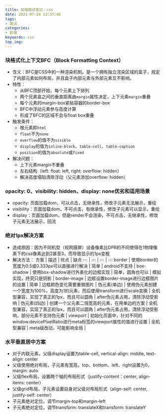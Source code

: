 ```yaml
---
title: 前端面试笔记：css
date: 2021-07-24 13:37:48
tags:
- 面试
categories:
- 前端
keywords: css
top_img:
---
```


### 块格式化上下文BFC（Block Formatting Context）
+ 含义：BFC是CSS中的一种渲染机制。是一个拥有独立渲染区域的盒子，规定了内部元素如何布局，并且盒子内部元素与外部元素互不影响。
+ 特性：
  + 从BFC顶部开始，每个元素上下排列
  + 两个兄弟盒之间的垂直距离由`margin`属性决定，上下元素`margin`重叠
  + 每个元素的margin-box紧贴容器的border-box
  + BFC中浮动元素参与高度计算
  + 形成了BFC的区域不会与float box重叠
+ 触发条件：
  + 根元素即`html`
  + `float`不为`none`
  + `overflow`的值不为`visible`
  + `display`的值为`inline-block`、`table-cell`、`table-caption`
  + `position`的值为`absolute`或`fixed`
+ 解决问题：
  + 上下元素margin不重叠
  + 左右结构（left: float: left,  right: overflow: hidden）
  + 解决高度塌陷清除浮动（父元素添加overflow: hidden）

### opacity: 0、visibility: hidden、display: none优劣和适用场景
+ opacity:  页面加载dom，可以点击，无继承性，修改子元素无法展示，重绘
+ visibility：页面加载dom，不可点击，有继承性，修改子元素可以显示，重绘
+ display：页面加载dom，但是render不会渲染，不可点击，无继承性，修改子元素无法展示，回流

### 绝对1px解决方案
+ 造成原因：因为不同机型（视网膜屏）设备像素比DPR的不同使得在1物理像素下的css像素达到2甚至3，而导致显示的1px变粗
+ 解决方法：
  方案 | 描述 | 优点 | 缺点
  :-: | :-: | :-: | :-:
  border | 使用border的宽度为0.5或0.333px可以直接进行解决 | 简单 | android不支持 | 
  box-shadow | 使用box-shadow进行外表化的边框实现 | 简单，圆角也可以 | 模拟实现，终究只是阴影 |
  border-image | 边框设置border-image进行边框图片的设置 | 简单 | 边框颜色变化需要重做图片 |
  伪元素(单边) | 使用伪元素创建一个宽度为100%，高度为1的元素，而后使用transform进行scale变换 | 全机型兼容，实现了真正的1px，而且可以圆角 | after伪元素占用，清除浮动受影响 |
  伪元素(四边) | 创建一个父元素二倍宽高的元素，在用单边的方案 | 全机型兼容，实现了真正的1px，而且可以圆角 | after伪元素占用，清除浮动受影响，部分元素不支持伪元素 |
  viewport | 初始化页面中，针对不同的window.devicePixelRatio进行meta标签的viewport属性的值进行设置 | 全机型兼容 | meta级改动，可能影响全局 |

### 水平垂直居中方案
+ 对于内联元素，父级display设置为table-cell, vertical-align: middle, text-align: center
+ 父级使用绝对布局，子元素有宽高，top、bottom、left、right设置为0，margin: auto
+ 父级flex布局，设置两个轴的布局形式（justify-content：center, align-items: center）
+ 父级grid布局，子元素设置自身对父级对布局形式（align-self: center, justify-self: center）
+ 子元素绝对定位，调节margin-top和margin-left
+ 子元素绝对定位，调节transform: translateX和transform: translateY